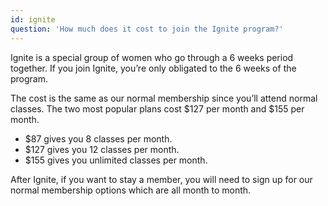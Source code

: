 ```yaml
---
id: ignite
question: 'How much does it cost to join the Ignite program?'
---
```


Ignite is a special group of women who go through a 6 weeks period together. If you join Ignite, you’re only obligated to the 6 weeks of the program.

The cost is the same as our normal membership since you’ll attend normal classes. The two most popular plans cost $127 per month and $155 per month.

- \$87 gives you 8 classes per month.
- \$127 gives you 12 classes per month.
- \$155 gives you unlimited classes per month.

After Ignite, if you want to stay a member, you will need to sign up for our normal membership options which are all month to month.
